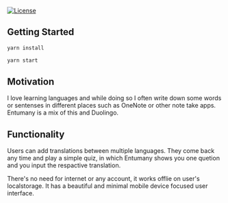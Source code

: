 [![License](https://img.shields.io/github/license/mohitkyadav/react-ts-sass-boilerplate)](http://opensource.org/licenses/MIT)

## Getting Started


```bash
yarn install
```

```bash
yarn start
```

## Motivation
I love learning languages and while doing so I often write down some words or sentenses in different places such as OneNote or other note take apps. Entumany is a mix of this and Duolingo.

## Functionality
Users can add translations between multiple languages. They come back any time and play a simple quiz, in which Entumany shows you one quetion and you input the respactive translation.

There's no need for internet or any account, it works offlie on user's localstorage. It has a beautiful and minimal mobile device focused user interface.

